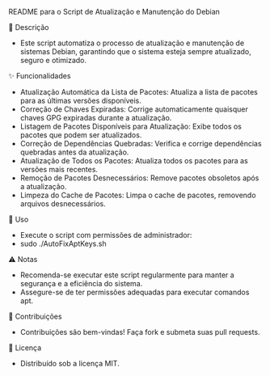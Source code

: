 README para o Script de Atualização e Manutenção do Debian

:page_facing_up: Descrição
 - Este script automatiza o processo de atualização e manutenção de sistemas Debian, garantindo que o sistema esteja sempre atualizado, seguro e otimizado.

:sparkles: Funcionalidades
 - Atualização Automática da Lista de Pacotes: Atualiza a lista de pacotes para as últimas versões disponíveis.
 - Correção de Chaves Expiradas: Corrige automaticamente quaisquer chaves GPG expiradas durante a atualização.
 - Listagem de Pacotes Disponíveis para Atualização: Exibe todos os pacotes que podem ser atualizados.
 - Correção de Dependências Quebradas: Verifica e corrige dependências quebradas antes da atualização.
 - Atualização de Todos os Pacotes: Atualiza todos os pacotes para as versões mais recentes.
 - Remoção de Pacotes Desnecessários: Remove pacotes obsoletos após a atualização.
 - Limpeza do Cache de Pacotes: Limpa o cache de pacotes, removendo arquivos desnecessários.

:rocket: Uso
 - Execute o script com permissões de administrador:
 - sudo ./AutoFixAptKeys.sh

:warning: Notas
 - Recomenda-se executar este script regularmente para manter a segurança e a eficiência do sistema.
 - Assegure-se de ter permissões adequadas para executar comandos apt.

:handshake: Contribuições
 - Contribuições são bem-vindas! Faça fork e submeta suas pull requests.

:memo: Licença
 - Distribuído sob a licença MIT.